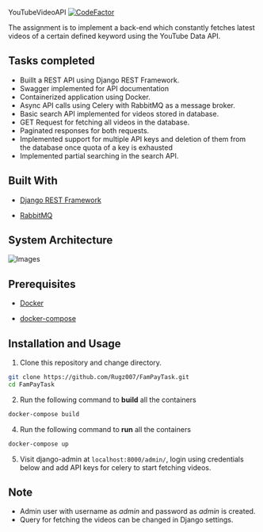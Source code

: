 YouTubeVideoAPI
[![CodeFactor](https://www.codefactor.io/repository/github/rugz007/fampaytask/badge/master?s=0da46bcb1d77bcc7bb229632a6e590aace20b933)](https://www.codefactor.io/repository/github/rugz007/fampaytask/overview/master)

The assignment is to implement a back-end which constantly fetches latest videos of a certain defined keyword using the YouTube Data API.

## Tasks completed

 - Buillt a REST API using Django REST Framework.
 - Swagger implemented for API documentation
 - Containerized application using Docker.
 - Async API calls using Celery with RabbitMQ as a message broker.
 - Basic search API implemented for videos stored in database.
 - GET Request for fetching all videos in the database.
 - Paginated responses for both requests.
 - Implemented support for multiple API keys and deletion of them from the database once quota of a key is exhausted
 - Implemented partial searching in the search API.


## Built With

- [Django REST Framework](https://www.django-rest-framework.org)

- [RabbitMQ](https://www.rabbitmq.com)

## System Architecture
![Images](https://i.imgur.com/6BCx5D0.png)

## Prerequisites
- [Docker](https://docs.docker.com/get-docker/)

- [docker-compose](https://docs.docker.com/compose/install/)

## Installation and Usage

1. Clone this repository and change directory.

```bash
git clone https://github.com/Rugz007/FamPayTask.git
cd FamPayTask
```
2. Run the following command to **build** all the containers
```bash
docker-compose build
```
4. Run the following command to **run** all the containers

```bash
docker-compose up
```

5. Visit django-admin at ```localhost:8000/admin/```, login using credentials below and add API keys for celery to start fetching videos.
## Note
- Admin user with username as *admin* and password as *admin* is created.
- Query for fetching the videos can be changed in Django settings.
